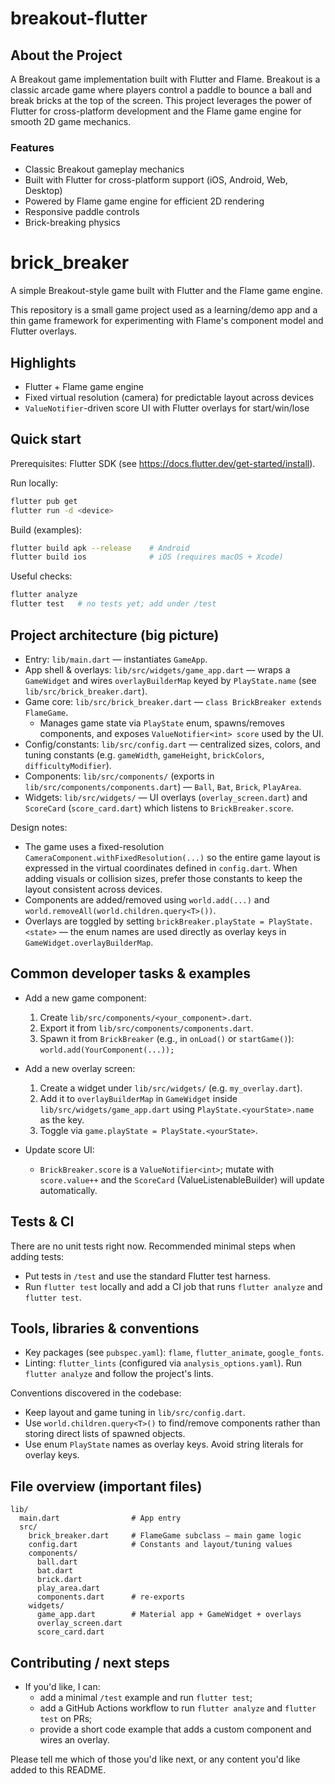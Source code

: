 # breakout-flutter

## About the Project

A Breakout game implementation built with Flutter and Flame. Breakout is a classic arcade game where players control a paddle to bounce a ball and break bricks at the top of the screen. This project leverages the power of Flutter for cross-platform development and the Flame game engine for smooth 2D game mechanics.

### Features

- Classic Breakout gameplay mechanics
- Built with Flutter for cross-platform support (iOS, Android, Web, Desktop)
- Powered by Flame game engine for efficient 2D rendering
- Responsive paddle controls
- Brick-breaking physics

# brick_breaker

A simple Breakout-style game built with Flutter and the Flame game engine.

This repository is a small game project used as a learning/demo app and a
thin game framework for experimenting with Flame's component model and
Flutter overlays.

## Highlights

- Flutter + Flame game engine
- Fixed virtual resolution (camera) for predictable layout across devices
- `ValueNotifier`-driven score UI with Flutter overlays for start/win/lose

## Quick start

Prerequisites: Flutter SDK (see <https://docs.flutter.dev/get-started/install>).

Run locally:

```bash
flutter pub get
flutter run -d <device>
```

Build (examples):

```bash
flutter build apk --release    # Android
flutter build ios              # iOS (requires macOS + Xcode)
```

Useful checks:

```bash
flutter analyze
flutter test   # no tests yet; add under /test
```

## Project architecture (big picture)

- Entry: `lib/main.dart` — instantiates `GameApp`.
- App shell & overlays: `lib/src/widgets/game_app.dart` — wraps a `GameWidget` and
  wires `overlayBuilderMap` keyed by `PlayState.name` (see `lib/src/brick_breaker.dart`).
- Game core: `lib/src/brick_breaker.dart` — `class BrickBreaker extends FlameGame`.
  - Manages game state via `PlayState` enum, spawns/removes components, and exposes
    `ValueNotifier<int> score` used by the UI.
- Config/constants: `lib/src/config.dart` — centralized sizes, colors, and tuning
  constants (e.g. `gameWidth`, `gameHeight`, `brickColors`, `difficultyModifier`).
- Components: `lib/src/components/` (exports in
  `lib/src/components/components.dart`) — `Ball`, `Bat`, `Brick`, `PlayArea`.
- Widgets: `lib/src/widgets/` — UI overlays (`overlay_screen.dart`) and
  `ScoreCard` (`score_card.dart`) which listens to `BrickBreaker.score`.

Design notes:

- The game uses a fixed-resolution `CameraComponent.withFixedResolution(...)`
  so the entire game layout is expressed in the virtual coordinates defined in
  `config.dart`. When adding visuals or collision sizes, prefer those constants
  to keep the layout consistent across devices.
- Components are added/removed using `world.add(...)` and `world.removeAll(world.children.query<T>())`.
- Overlays are toggled by setting `brickBreaker.playState = PlayState.<state>` — the enum
  names are used directly as overlay keys in `GameWidget.overlayBuilderMap`.

## Common developer tasks & examples

- Add a new game component:
  1. Create `lib/src/components/<your_component>.dart`.
  2. Export it from `lib/src/components/components.dart`.
  3. Spawn it from `BrickBreaker` (e.g., in `onLoad()` or `startGame()`):
     `world.add(YourComponent(...));`

- Add a new overlay screen:
  1. Create a widget under `lib/src/widgets/` (e.g. `my_overlay.dart`).
  2. Add it to `overlayBuilderMap` in `GameWidget` inside
     `lib/src/widgets/game_app.dart` using `PlayState.<yourState>.name` as the key.
  3. Toggle via `game.playState = PlayState.<yourState>`.

- Update score UI:
  - `BrickBreaker.score` is a `ValueNotifier<int>`; mutate with `score.value++` and
    the `ScoreCard` (ValueListenableBuilder) will update automatically.

## Tests & CI

There are no unit tests right now. Recommended minimal steps when adding tests:

- Put tests in `/test` and use the standard Flutter test harness.
- Run `flutter test` locally and add a CI job that runs `flutter analyze` and `flutter test`.

## Tools, libraries & conventions

- Key packages (see `pubspec.yaml`): `flame`, `flutter_animate`, `google_fonts`.
- Linting: `flutter_lints` (configured via `analysis_options.yaml`). Run
  `flutter analyze` and follow the project's lints.

Conventions discovered in the codebase:

- Keep layout and game tuning in `lib/src/config.dart`.
- Use `world.children.query<T>()` to find/remove components rather than storing
  direct lists of spawned objects.
- Use enum `PlayState` names as overlay keys. Avoid string literals for overlay keys.

## File overview (important files)

```plaintext
lib/
  main.dart                # App entry
  src/
    brick_breaker.dart     # FlameGame subclass — main game logic
    config.dart            # Constants and layout/tuning values
    components/
      ball.dart
      bat.dart
      brick.dart
      play_area.dart
      components.dart      # re-exports
    widgets/
      game_app.dart        # Material app + GameWidget + overlays
      overlay_screen.dart
      score_card.dart
```

## Contributing / next steps

- If you'd like, I can:
  - add a minimal `/test` example and run `flutter test`;
  - add a GitHub Actions workflow to run `flutter analyze` and `flutter test` on PRs;
  - provide a short code example that adds a custom component and wires an overlay.

Please tell me which of those you'd like next, or any content you'd like added to
this README.
